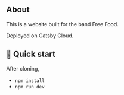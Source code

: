 ## About
This is a website built for the band Free Food.

Deployed on Gatsby Cloud.

## 🚀 Quick start
After cloning,
- `npm install`
- `npm run dev`
